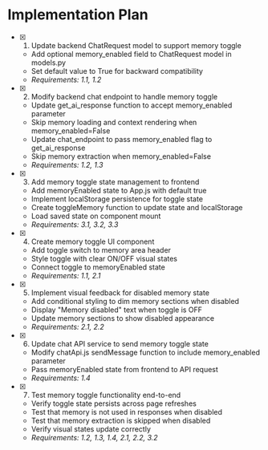 # Implementation Plan

- [x] 1. Update backend ChatRequest model to support memory toggle
  - Add optional memory_enabled field to ChatRequest model in models.py
  - Set default value to True for backward compatibility
  - _Requirements: 1.1, 1.2_

- [x] 2. Modify backend chat endpoint to handle memory toggle
  - Update get_ai_response function to accept memory_enabled parameter
  - Skip memory loading and context rendering when memory_enabled=False
  - Update chat_endpoint to pass memory_enabled flag to get_ai_response
  - Skip memory extraction when memory_enabled=False
  - _Requirements: 1.2, 1.3_

- [x] 3. Add memory toggle state management to frontend
  - Add memoryEnabled state to App.js with default true
  - Implement localStorage persistence for toggle state
  - Create toggleMemory function to update state and localStorage
  - Load saved state on component mount
  - _Requirements: 3.1, 3.2, 3.3_

- [x] 4. Create memory toggle UI component
  - Add toggle switch to memory area header
  - Style toggle with clear ON/OFF visual states
  - Connect toggle to memoryEnabled state
  - _Requirements: 1.1, 2.1_

- [x] 5. Implement visual feedback for disabled memory state
  - Add conditional styling to dim memory sections when disabled
  - Display "Memory disabled" text when toggle is OFF
  - Update memory sections to show disabled appearance
  - _Requirements: 2.1, 2.2_

- [x] 6. Update chat API service to send memory toggle state
  - Modify chatApi.js sendMessage function to include memory_enabled parameter
  - Pass memoryEnabled state from frontend to API request
  - _Requirements: 1.4_

- [x] 7. Test memory toggle functionality end-to-end
  - Verify toggle state persists across page refreshes
  - Test that memory is not used in responses when disabled
  - Test that memory extraction is skipped when disabled
  - Verify visual states update correctly
  - _Requirements: 1.2, 1.3, 1.4, 2.1, 2.2, 3.2_